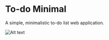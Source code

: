 # To-do Minimal
A simple, minimalistic to-do list web application. 

![Alt text](/relative/path/to/Screenshot1.png?raw=true "Screenshot1")
